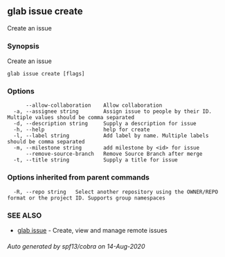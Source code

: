 ## glab issue create

Create an issue

### Synopsis

Create an issue

```
glab issue create [flags]
```

### Options

```
      --allow-collaboration    Allow collaboration
  -a, --assignee string        Assign issue to people by their ID. Multiple values should be comma separated 
  -d, --description string     Supply a description for issue
  -h, --help                   help for create
  -l, --label string           Add label by name. Multiple labels should be comma separated
  -m, --milestone string       add milestone by <id> for issue
      --remove-source-branch   Remove Source Branch after merge
  -t, --title string           Supply a title for issue
```

### Options inherited from parent commands

```
  -R, --repo string   Select another repository using the OWNER/REPO format or the project ID. Supports group namespaces
```

### SEE ALSO

* [glab issue](glab_issue.md)	 - Create, view and manage remote issues

###### Auto generated by spf13/cobra on 14-Aug-2020
